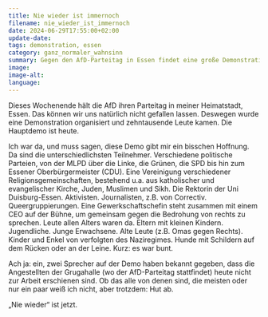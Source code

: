 ```yaml
---
title: Nie wieder ist immernoch
filename: nie_wieder_ist_immernoch
date: 2024-06-29T17:55:00+02:00
update-date:
tags: demonstration, essen
category: ganz_normaler_wahnsinn
summary: Gegen den AfD-Parteitag in Essen findet eine große Demonstration mit unterschiedlichsten Teilnehmern statt.
image:
image-alt:
language:
---
```


Dieses Wochenende hält die AfD ihren Parteitag in meiner Heimatstadt, Essen. Das können wir uns natürlich nicht gefallen lassen. Deswegen wurde eine Demonstration organisiert und zehntausende Leute kamen. Die Hauptdemo ist heute.

Ich war da, und muss sagen, diese Demo gibt mir ein bisschen Hoffnung. Da sind die unterschiedlichsten Teilnehmer. Verschiedene politische Parteien, von der MLPD über die Linke, die Grünen, die SPD bis hin zum Essener Oberbürgermeister (CDU). Eine Vereinigung verschiedener Religionsgemeinschaften, bestehend u.a. aus katholischer und evangelischer Kirche, Juden, Muslimen und Sikh. Die Rektorin der Uni Duisburg-Essen. Aktivisten. Journalisten, z.B. von Correctiv. Queergruppierungen. Eine Gewerkschaftschefin steht zusammen mit einem CEO auf der Bühne, um gemeinsam gegen die Bedrohung von rechts zu sprechen. Leute allen Alters waren da. Eltern mit kleinen Kindern. Jugendliche. Junge Erwachsene. Alte Leute (z.B. Omas gegen Rechts). Kinder und Enkel von verfolgten des Naziregimes. Hunde mit Schildern auf dem Rücken oder an der Leine. Kurz: es war bunt.

Ach ja: ein, zwei Sprecher auf der Demo haben bekannt gegeben, dass die Angestellten der Grugahalle (wo der AfD-Parteitag stattfindet) heute nicht zur Arbeit erschienen sind. Ob das alle von denen sind, die meisten oder nur ein paar weiß ich nicht, aber trotzdem: Hut ab.

„Nie wieder“ ist jetzt.
